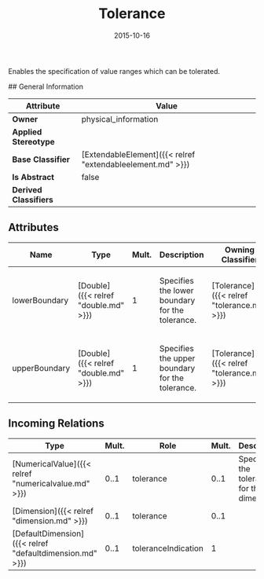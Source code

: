 ﻿---
title: Tolerance
toc: false
type: specs
date: "2015-10-16"
draft: false
specification: VEC
version: 1.1.2
documentType: "Recommendation"
elementType: Class
classes:
  - Tolerance
menu_name: vec-1.1.2
---
<p>Enables the specification of value ranges which can be tolerated. </p>
## General Information

| Attribute               | Value |
|-------------------------|-------|
| **Owner**               | physical_information |
| **Applied Stereotype**  |   |
| **Base Classifier**     | [ExtendableElement]({{< relref "extendableelement.md" >}})<br/>  |
| **Is Abstract**         | false |
| **Derived Classifiers** |   |

## Attributes
|  Name  |  Type  |  Mult.  |  Description  |  Owning Classifier  |
|--------|--------|---------|---------------|--------------|
|lowerBoundary | [Double]({{< relref "double.md" >}}) | 1 | <p>Specifies the lower boundary for the tolerance. </p> | [Tolerance]({{< relref "tolerance.md" >}}) |
|upperBoundary | [Double]({{< relref "double.md" >}}) | 1 | <p>Specifies the upper boundary for the tolerance. </p> | [Tolerance]({{< relref "tolerance.md" >}}) |

##  Incoming Relations
|    Type  |   Mult.  |   Role    |   Mult.   |   Description  |
|----------|----------|-----------|-----------|----------------|
| [NumericalValue]({{< relref "numericalvalue.md" >}}) | 0..1 | tolerance | 0..1 | Specifies the tolerance for the dimension. |
| [Dimension]({{< relref "dimension.md" >}}) | 0..1 | tolerance | 0..1 |  |
| [DefaultDimension]({{< relref "defaultdimension.md" >}}) | 0..1 | toleranceIndication | 1 |  |

